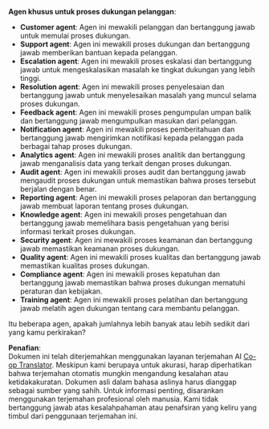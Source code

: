 <!--
CO_OP_TRANSLATOR_METADATA:
{
  "original_hash": "5be7b05ac3220c4fb91e9bd5a37a3794",
  "translation_date": "2025-07-12T11:39:40+00:00",
  "source_file": "08-multi-agent/solution/solution.md",
  "language_code": "id"
}
-->
**Agen khusus untuk proses dukungan pelanggan**:

- **Customer agent**: Agen ini mewakili pelanggan dan bertanggung jawab untuk memulai proses dukungan.
- **Support agent**: Agen ini mewakili proses dukungan dan bertanggung jawab memberikan bantuan kepada pelanggan.
- **Escalation agent**: Agen ini mewakili proses eskalasi dan bertanggung jawab untuk mengeskalasikan masalah ke tingkat dukungan yang lebih tinggi.
- **Resolution agent**: Agen ini mewakili proses penyelesaian dan bertanggung jawab untuk menyelesaikan masalah yang muncul selama proses dukungan.
- **Feedback agent**: Agen ini mewakili proses pengumpulan umpan balik dan bertanggung jawab mengumpulkan masukan dari pelanggan.
- **Notification agent**: Agen ini mewakili proses pemberitahuan dan bertanggung jawab mengirimkan notifikasi kepada pelanggan pada berbagai tahap proses dukungan.
- **Analytics agent**: Agen ini mewakili proses analitik dan bertanggung jawab menganalisis data yang terkait dengan proses dukungan.
- **Audit agent**: Agen ini mewakili proses audit dan bertanggung jawab mengaudit proses dukungan untuk memastikan bahwa proses tersebut berjalan dengan benar.
- **Reporting agent**: Agen ini mewakili proses pelaporan dan bertanggung jawab membuat laporan tentang proses dukungan.
- **Knowledge agent**: Agen ini mewakili proses pengetahuan dan bertanggung jawab memelihara basis pengetahuan yang berisi informasi terkait proses dukungan.
- **Security agent**: Agen ini mewakili proses keamanan dan bertanggung jawab memastikan keamanan proses dukungan.
- **Quality agent**: Agen ini mewakili proses kualitas dan bertanggung jawab memastikan kualitas proses dukungan.
- **Compliance agent**: Agen ini mewakili proses kepatuhan dan bertanggung jawab memastikan bahwa proses dukungan mematuhi peraturan dan kebijakan.
- **Training agent**: Agen ini mewakili proses pelatihan dan bertanggung jawab melatih agen dukungan tentang cara membantu pelanggan.

Itu beberapa agen, apakah jumlahnya lebih banyak atau lebih sedikit dari yang kamu perkirakan?

**Penafian**:  
Dokumen ini telah diterjemahkan menggunakan layanan terjemahan AI [Co-op Translator](https://github.com/Azure/co-op-translator). Meskipun kami berupaya untuk akurasi, harap diperhatikan bahwa terjemahan otomatis mungkin mengandung kesalahan atau ketidakakuratan. Dokumen asli dalam bahasa aslinya harus dianggap sebagai sumber yang sahih. Untuk informasi penting, disarankan menggunakan terjemahan profesional oleh manusia. Kami tidak bertanggung jawab atas kesalahpahaman atau penafsiran yang keliru yang timbul dari penggunaan terjemahan ini.